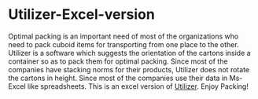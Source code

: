 # Utilizer-Excel-version
Optimal packing is an important need of most of the organizations who need to pack cuboid items for transporting from one place to the other. Utilizer is a software which suggests the orientation of the cartons inside a container so as to pack them for optimal packing. Since most of the companies have stacking norms for their products, Utilizer does not rotate the cartons in height.
Since most of the companies use their data in Ms-Excel like spreadsheets.
This is an excel version of [Utilizer](https://github.com/haris989/Utilizer). 
Enjoy Packing!
